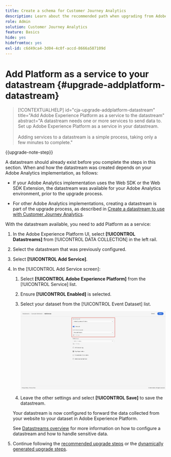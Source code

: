```yaml
---
title: Create a schema for Customer Journey Analytics
description: Learn about the recommended path when upgrading from Adobe Analytics to Customer Journey Analytics
role: Admin
solution: Customer Journey Analytics
feature: Basics
hide: yes
hidefromtoc: yes
exl-id: c6d49ca4-3d04-4c0f-accd-8666a587109d
---
```

# Add Platform as a service to your datastream {#upgrade-addplatform-datastream}

<!-- markdownlint-disable MD034 -->

>[!CONTEXTUALHELP]
>id="cja-upgrade-addplatform-datastream"
>title="Add Adobe Experience Platform as a service to the datastream"
>abstract="A datastream needs one or more services to send data to. Set up Adobe Experience Platform as a service in your datastream.<br><br>Adding services to a datastream is a simple process, taking only a few minutes to complete."

<!-- markdownlint-enable MD034 -->

{{upgrade-note-step}}

<!-- Should we single source this instead of duplicate it? The following steps were copied from: /help/data-ingestion/aepwebsdk.md-->

A datastream should already exist before you complete the steps in this section. When and how the datastream was created depends on your Adobe Analytics implementation, as follows: 

* If your Adobe Analytics implementation uses the Web SDK or the Web SDK Extension, the datastream was available for your Adobe Analytics environment, prior to the upgrade process.

* For other Adobe Analytics implementations, creating a datastream is part of the upgrade process, as described in [Create a datastream to use with Customer Journey Analytics](/help/getting-started/cja-upgrade/cja-upgrade-datastream.md). 

With the datastream available, you need to add Platform as a service:

1. In the Adobe Experience Platform UI, select **[!UICONTROL Datastreams]** from [!UICONTROL DATA COLLECTION] in the left rail.

1. Select the datastream that was previously configured. <!--true?-->

1. Select **[!UICONTROL Add Service]**.

1. In the [!UICONTROL Add Service screen]:

   1. Select **[!UICONTROL Adobe Experience Platform]** from the [!UICONTROL Service] list.

   1. Ensure **[!UICONTROL Enabled]** is selected.

   1. Select your dataset from the [!UICONTROL Event Dataset] list.

      ![Datastream AEP service](./assets/datastream-aep-service.png)

   1. Leave the other settings and select **[!UICONTROL Save]** to save the datastream.

   Your datastream is now configured to forward the data collected from your website to your dataset in Adobe Experience Platform.

   See [Datastreams overview](https://experienceleague.adobe.com/docs/experience-platform/datastreams/overview.html) for more information on how to configure a datastream and how to handle sensitive data.

1. Continue following the [recommended upgrade steps](/help/getting-started/cja-upgrade/cja-upgrade-recommendations.md#recommended-upgrade-steps-for-most-organizations) or the [dynamically generated upgrade steps](https://gigazelle.github.io/cja-ttv/).
